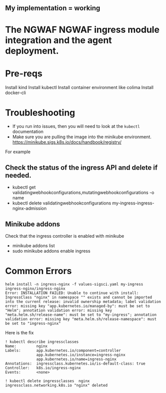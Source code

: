 ## My implementation = working


# The NGWAF NGWAF ingress module integration and the agent deployment.

# Pre-reqs

Install kind
Install kubectl
Install container environment like colima
Install docker-cli

# Troubleshooting
* If you run into issues, then you will need to look at the `kubectl` documentation
* Make sure you are pulling the image into the minikube environment. https://minikube.sigs.k8s.io/docs/handbook/registry/


For example
## Check the status of the ingress API and delete if needed.
* kubectl get validatingwebhookconfigurations,mutatingwebhookconfigurations -o name
* kubectl delete validatingwebhookconfigurations my-ingress-ingress-nginx-admission

## Minikube addons
Check that the ingress controller is enabled with minikube
* minikube addons list
* sudo minikube addons enable ingress


# Common Errors
```
helm install -n ingress-nginx -f values-sigsci.yaml my-ingress ingress-nginx/ingress-nginx
Error: INSTALLATION FAILED: Unable to continue with install: IngressClass "nginx" in namespace "" exists and cannot be imported into the current release: invalid ownership metadata; label validation error: missing key "app.kubernetes.io/managed-by": must be set to "Helm"; annotation validation error: missing key "meta.helm.sh/release-name": must be set to "my-ingress"; annotation validation error: missing key "meta.helm.sh/release-namespace": must be set to "ingress-nginx"
```
Here is the fix
```
! kubectl describe ingressclasses
Name:         nginx
Labels:       app.kubernetes.io/component=controller
              app.kubernetes.io/instance=ingress-nginx
              app.kubernetes.io/name=ingress-nginx
Annotations:  ingressclass.kubernetes.io/is-default-class: true
Controller:   k8s.io/ingress-nginx
Events:       <none>
```
```
! kubectl delete ingressclasses  nginx
ingressclass.networking.k8s.io "nginx" deleted
```
